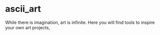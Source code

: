 # ascii_art
While there is imagination, art is infinite. Here you will find tools to inspire your own art projects,
